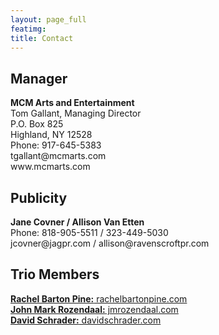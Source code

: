 ```yaml
---
layout: page_full
featimg:
title: Contact
---
```


## Manager

<div>
<strong>MCM Arts and Entertainment</strong><br>
Tom Gallant, Managing Director<br>
P.O. Box 825<br>
Highland, NY 12528<br>
Phone: 917-645-5383<br>
<a>tgallant@mcmarts.com</a><br>
<a>www.mcmarts.com</a>
</div>

## Publicity

<div>
<strong>Jane Covner / Allison Van Etten</strong><br>
Phone: 818-905-5511 / 323-449-5030<br>
<a>jcovner@jagpr.com</a> / <a>allison@ravenscroftpr.com</a>
</div>


## Trio Members

<div>
<a href="https://www.rachelbartonpine.com"><strong>Rachel Barton Pine:</strong> rachelbartonpine.com</a><br>
<a href="http://www.jmrozendaal.com/"><strong>John Mark Rozendaal:</strong> jmrozendaal.com</a><br>
<a href="http://www.davidschrader.com/"><strong>David Schrader:</strong> davidschrader.com</a>
</div>
